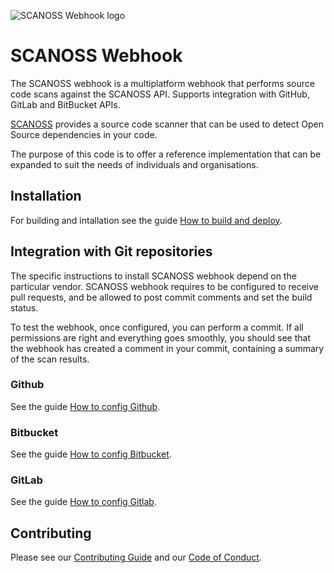 ![SCANOSS Webhook logo](docs/webhook.png)

# SCANOSS Webhook

The SCANOSS webhook is a multiplatform webhook that performs source code scans against the SCANOSS API. Supports integration with GitHub, GitLab and BitBucket APIs.

[SCANOSS](https://www.scanoss.com) provides a source code scanner that can be used to detect Open Source dependencies in your code.

The purpose of this code is to offer a reference implementation that can be expanded to suit the needs of individuals and organisations.

## Installation

For building and intallation see the guide [How to build and deploy](/docs/How%20to%20build%20and%20deploy.md).

## Integration with Git repositories

The specific instructions to install SCANOSS webhook depend on the particular vendor. SCANOSS webhook requires to be configured to receive pull requests, and be allowed to post commit comments and set the build status.

To test the webhook, once configured, you can perform a commit. If all permissions are right and everything goes smoothly, you should see that the webhook has created a comment in your commit, containing a summary of the scan results.

### Github
See the guide [How to config Github](/docs/How%20to%20config%20Github.md).
### Bitbucket
See the guide [How to config Bitbucket](/docs/How%20to%20config%20Bitbucket.md).
### GitLab
See the guide [How to config Gitlab](/docs/How%20to%20config%20Gitlab.md).

## Contributing

Please see our [Contributing Guide](CONTRIBUTING.md) and our [Code of Conduct](CODE_OF_CONDUCT.md).
